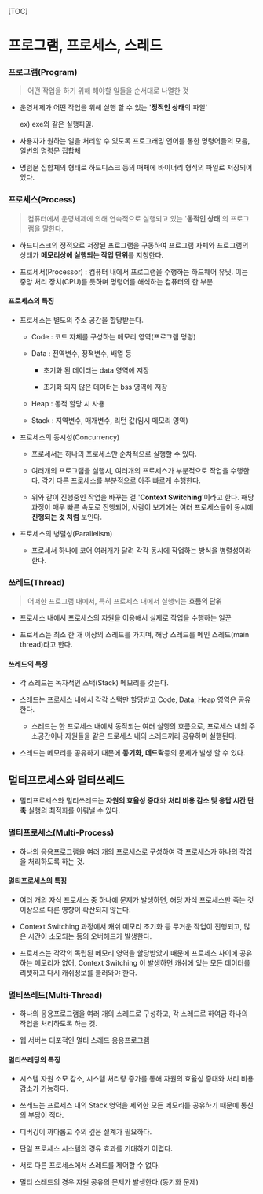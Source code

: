 [TOC]

# 프로그램, 프로세스, 스레드

### 프로그램(Program)

> 어떤 작업을 하기 위해 해야할 일들을 순서대로 나열한 것

- 운영체제가 어떤 작업을 위해 실행 할 수 있는 '**정적인 상태**의 파일'
  
  ex) exe와 같은 실행파일.

- 사용자가 원하는 일을 처리할 수 있도록 프로그래밍 언어를 통한 명령어들의 모음, 일변의 명령문 집합체

- 명렴문 집합체의 형태로 하드디스크 등의 매체에 바이너리 형식의 파일로 저장되어 있다.

### 프로세스(Process)

> 컴퓨터에서 운영체제에 의해 연속적으로 실행되고 있는 '**동적인 상태**'의 프로그램을 말한다.

- 하드디스크의 정적으로 저장된 프로그램을 구동하여 프로그램 자체와 프로그램의 상태가 **메모리상에 실행되는 작업 단위**를 지칭한다.

- 프로세서(Processor) : 컴퓨터 내에서 프로그램을 수행하는 하드웨어 유닛. 이는 중앙 처리 장치(CPU)를 틋하며 명령어를 해석하는 컴퓨터의 한 부분.

#### 프로세스의 특징

- 프로세스는 별도의 주소 공간을 할당받는다.
  
  - Code : 코드 자체를 구성하는 메모리 영역(프로그램 명령)
  
  - Data : 전역변수, 정젹변수, 배열 등
    
    - 초기화 된 데이터는 data 영역에 저장
    
    - 초기화 되지 않은 데이터는 bss 영역에 저장
  
  - Heap : 동적 할당 시 사용
  
  - Stack : 지역변수, 매개변수, 리턴 값(임시 메모리 영역)

- 프로세스의 동시성(Concurrency)
  
  - 프로세서는 하나의 프로세스만 순차적으로 실행할 수 있다.
  
  - 여러개의 프로그램을 실행시, 여러개의 프로세스가 부분적으로 작업을 수행한다. 각기 다른 프로세스를 부분적으로 아주 빠르게 수행한다.
  
  - 위와 같이 진행중인 작업을 바꾸는 걸 '**Context Switching**'이라고 한다. 해당 과정이 매우 빠른 속도로 진행되어, 사람이 보기에는 여러 프로세스들이 동시에 **진행되는 것 처럼** 보인다.

- 프로세스의 병렬성(Parallelism)
  
  - 프로세서 하나에 코어 여러개가 달려 각각 동시에 작업하는 방식을 병렬성이라 한다.

### 쓰레드(Thread)

> 어떠한 프로그램 내에서, 특히 프로세스 내에서 실행되는 **흐름의 단위**

- 프로세스 내에서 프로세스의 자원을 이용해서 실제로 작업을 수행하는 일꾼

- 프로세스는 최소 한 개 이상의 스레드를 가지며, 해당 스레드를 메인 스레드(main thread)라고 한다.

#### 쓰레드의 특징

- 각 스레드는 독자적인 스택(Stack) 메모리를 갖는다.

- 스레드는 프로세스 내에서 각각 스택만 할당받고 Code, Data, Heap 영역은 공유한다.
  
  - 스레드는 한 프로세스 내에서 동작되는 여러 실행의 흐름으로, 프로세스 내의 주소공간이나 자원들을 같은 프로세스 내의 스레드끼리 공유하며 실행된다.

- 스레드는 메모리를 공유하기 때문에 **동기화, 데드락**등의 문제가 발생 할 수 있다.

## 멀티프로세스와 멀티쓰레드

- 멀티프로세스와 멀티쓰레드는 **자원의 효율성 증대**와 **처리 비용 감소 및 응답 시간 단축** 실행의 최적화를 이뤄낼 수 있다.

### 멀티프로세스(Multi-Process)

- 하나의 응용프로그램을 여러 개의 프로세스로 구성하여 각 프로세스가 하나의 작업을 처리하도록 하는 것.

#### 멀티프로세스의 특징

- 여러 개의 자식 프로세스 중 하나에 문제가 발생하면, 해당 자식 프로세스만 죽는 것 이상으로 다른 영향이 확산되지 않는다.

- Context Switching 과정에서 캐쉬 메모리 초기화 등 무거운 작업이 진행되고, 많은 시간이 소모되는 등의 오버헤드가 발생한다.

- 프로세스는 각각의 독립된 메모리 영역을 할당받았기 때문에 프로세스 사이에 공유하는 메모리가 없어, Context Switching 이 발생하면 캐쉬에 있는 모든 데이터를 리셋하고 다시 캐쉬정보를 불러와야 한다.

### 멀티쓰레드(Multi-Thread)

-  하나의 응용프로그램을 여러 개의 스레드로 구성하고, 각 스레드로 하여금 하나의 작업을 처리하도록 하는 것.

- 웹 서버는 대포적인 멀티 스레드 응용프로그램

#### 멀티쓰레딩의 특징

- 시스템 자원 소모 감소, 시스템 처리량 증가를 통해 자원의 효율성 증대와 처리 비용 감소가 가능하다.

- 쓰레드는 프로세스 내의 Stack 영역을 제외한 모든 메모리를 공유하기 때문에 통신의 부담이 적다.

- 디버깅이 까다롭고 주의 깊은 설계가 필요하다.

- 단일 프로세스 시스템의 경유 효과를 기대하기 어렵다.

- 서로 다른 프로세스에서 스레드를 제어할 수 없다.

- 멀티 스레드의 경우 자원 공유의 문제가 발생한다.(동기화 문제)

